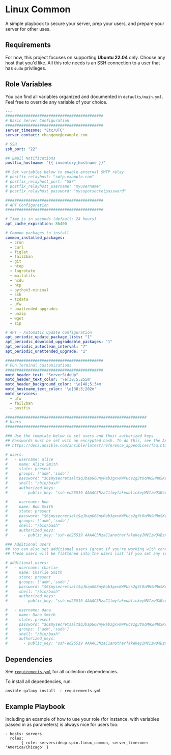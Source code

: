 Linux Common
=========

 A simple playbook to secure your server, prep your users, and prepare your server for other uses. 

Requirements
------------

For now, this project focuses on supporting **Ubuntu 22.04** only. Choose any host that you'd like. All this role needs is an SSH connection to a user that has `sudo` privileges.

Role Variables
--------------

You can find all variables organized and documented in `defaults/main.yml`. Feel free to override any variable of your choice.

```yml
---
###########################################
# Basic Server Configuration
###########################################
server_timezone: "Etc/UTC"
server_contact: changeme@example.com

# SSH
ssh_port: "22"

## Email Notifications
postfix_hostname: "{{ inventory_hostname }}"

## Set variables below to enable external SMTP relay
# postfix_relayhost: "smtp.example.com"
# postfix_relayhost_port: "587"
# postfix_relayhost_username: "myusername"
# postfix_relayhost_password: "mysupersecretpassword"

###########################################
# APT Configuration
###########################################

# Time is in seconds (default: 24 hours)
apt_cache_expiration: 86400

# Common packages to install
common_installed_packages:
  - cron
  - curl
  - figlet
  - fail2ban
  - git
  - htop
  - logrotate
  - mailutils
  - ncdu
  - ntp
  - python3-minimal
  - ssh
  - tzdata
  - ufw
  - unattended-upgrades
  - unzip
  - wget
  - zip

# APT - Automatic Update Configuration
apt_periodic_update_package_lists: "1"
apt_periodic_download_upgradeable_packages: "1"
apt_periodic_autoclean_interval: "7"
apt_periodic_unattended_upgrade: "1"

###########################################
# Fun Terminal Customizations
###########################################
motd_header_text: "ServerSideUp"
motd_header_text_color: '\e[38;5;255m'
motd_header_background_color: '\e[48;5;34m'
motd_hostname_text_color: '\e[38;5;202m'
motd_services:
  - ufw
  - fail2ban
  - postfix

##############################################################
# Users
##############################################################

### Use the template below to set users and their authorized keys
## Passwords must be set with an encrypted hash. To do this, see the Ansible FAQ
## https://docs.ansible.com/ansible/latest/reference_appendices/faq.html#how-do-i-generate-encrypted-passwords-for-the-user-module

# users:
#   - username: alice
#     name: Alice Smith
#     state: present
#     groups: ['adm','sudo']
#     password: "$6$mysecretsalt$qJbapG68nyRab3gxvKWPUcs2g3t0oMHSHMnSKecYNpSi3CuZm.GbBqXO8BE6EI6P1JUefhA0qvD7b5LSh./PU1"
#     shell: "/bin/bash"
#     authorized_keys:
#       - public_key: "ssh-ed25519 AAAAC3NzaC1lmyfakeublickeyMVIzwQXBzxxD9b8Erd1FKVvu alice"

#   - username: bob
#     name: Bob Smith
#     state: present
#     password: "$6$mysecretsalt$qJbapG68nyRab3gxvKWPUcs2g3t0oMHSHMnSKecYNpSi3CuZm.GbBqXO8BE6EI6P1JUefhA0qvD7b5LSh./PU1"
#     groups: ['adm','sudo']
#     shell: "/bin/bash"
#     authorized_keys:
#       - public_key: "ssh-ed25519 AAAAC3NzaC1anotherfakekeyIMVIzwQXBzxxD9b8Erd1FKVvu bob"

### Additional users
## You can also set additional users (great if you're working with contractors or clients on certain groups of servers)
## These users will be flattened into the users list (if you set any settings below)

# additional_users:
#   - username: charlie
#     name: Charlie Smith
#     state: present
#     groups: ['adm','sudo']
#     password: "$6$mysecretsalt$qJbapG68nyRab3gxvKWPUcs2g3t0oMHSHMnSKecYNpSi3CuZm.GbBqXO8BE6EI6P1JUefhA0qvD7b5LSh./PU1"
#     shell: "/bin/bash"
#     authorized_keys:
#       - public_key: "ssh-ed25519 AAAAC3NzaC1lmyfakeublickeyMVIzwQXBzxxD9b8Erd1FKVvu alice"

#   - username: dana
#     name: Dana Smith
#     state: present
#     password: "$6$mysecretsalt$qJbapG68nyRab3gxvKWPUcs2g3t0oMHSHMnSKecYNpSi3CuZm.GbBqXO8BE6EI6P1JUefhA0qvD7b5LSh./PU1"
#     groups: ['adm','sudo']
#     shell: "/bin/bash"
#     authorized_keys:
#       - public_key: "ssh-ed25519 AAAAC3NzaC1anotherfakekeyIMVIzwQXBzxxD9b8Erd1FKVvu bob"
```

Dependencies
------------
See [`requirements.yml`](./requirements.yml) for all collection dependencies.

To install all dependencies, run:

```bash
ansible-galaxy install -r requirements.yml
```

Example Playbook
----------------

Including an example of how to use your role (for instance, with variables passed in as parameters) is always nice for users too:

    - hosts: servers
      roles:
         - { role: serversideup.spin.linux_common, server_timezone: 'America/Chicago' }
